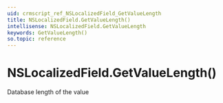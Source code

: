 ```yaml
---
uid: crmscript_ref_NSLocalizedField_GetValueLength
title: NSLocalizedField.GetValueLength()
intellisense: NSLocalizedField.GetValueLength
keywords: GetValueLength()
so.topic: reference
---
```


# NSLocalizedField.GetValueLength()

Database length of the value

